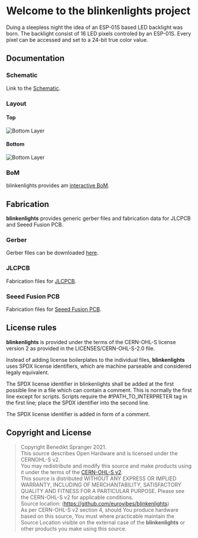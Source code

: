 # Welcome to the blinkenlights project

Duing a sleepless night the idea of an ESP-01S based LED backlight was born.
The backlight consist of 16 LED pixels controled by an ESP-01S. Every pixel
can be accessed and set to a 24-bit true color value.

## Documentation

### Schematic

Link to the [Schematic](https://eurovibes.github.io/blinkenlights/Fabrication/blinkenlights-schematic_0.1.pdf).

### Layout

#### Top
![Bottom Layer](https://eurovibes.github.io/blinkenlights/Fabrication/PCB/blue/blinkenlights-top_.jpg)

#### Bottom
![Bottom Layer](https://eurovibes.github.io/blinkenlights/Fabrication/PCB/blue/blinkenlights-bottom_.jpg)

### BoM
blinkenlights provides am [interactive BoM](https://eurovibes.github.io/blinkenlights/Fabrication/BoM/blinkenlights-ibom_.html).

## Fabrication
**blinkenlights** provides generic gerber files and fabrication data for JLCPCB and
Seeed Fusion PCB.

### Gerber
Gerber files can be downloaded [here](https://eurovibes.github.io/blinkenlights/Fabrication/gerber.zip).

### JLCPCB
Fabrication files for [JLCPCB](https://eurovibes.github.io/blinkenlights/Fabrication/JLCPCB/blinkenlights-JLCPCB_.zip).

### Seeed Fusion PCB
Fabrication files for [Seeed Fusion PCB](https://eurovibes.github.io/blinkenlights/Fabrication/FusionPCB/blinkenlights-FusionPCB_.zip).

## License rules

**blinkenlights** is provided under the terms of the CERN-OHL-S license version 2 as
provided in the LICENSES/CERN-OHL-S-2.0 file.

Instead of adding license boilerplates to the individual files, **blinkenlights**
uses SPDX license identifiers, which are machine parseable and considered
legaly equivalent.

The SPDX license identifier in blinkenlights shall be added at the first possible
line in a file which can contain a comment. This is normally the first line
except for scripts. Scripts require the #!PATH_TO_INTERPRETER tag in the
first line; place the SPDX identifier into the second line.

The SPDX license identifier is added in form of a comment.

## Copyright and License

> Copyright Benedikt Spranger 2021.  
> This source describes Open Hardware and is licensed under the CERNOHL-S v2.  
> You may redistribute and modify this source and make products using it
> under the terms of the [CERN-OHL-S v2](https://ohwr.org/cern_ohl_s_v2.txt).  
> This source is distributed WITHOUT ANY EXPRESS OR IMPLIED
> WARRANTY, INCLUDING OF MERCHANTABILITY, SATISFACTORY
> QUALITY AND FITNESS FOR A PARTICULAR PURPOSE. Please see
> the CERN-OHL-S v2 for applicable conditions.  
> Source location: (https://github.com/eurovibes/blinkenlights)  
> As per CERN-OHL-S v2 section 4, should You produce hardware based on this
> source, You must where practicable maintain the Source Location visible on
> the external case of the **blinkenlights** or other products you make
> using this source.
